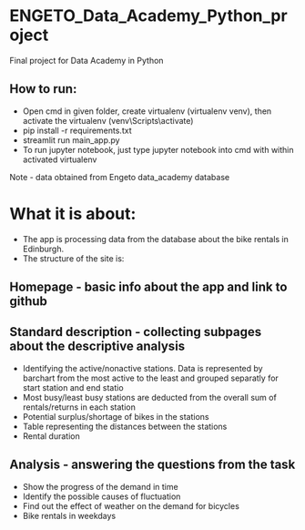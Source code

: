 # ENGETO_Data_Academy_Python_project
Final project for Data Academy in Python

## How to run:

* Open cmd in given folder, create virtualenv (virtualenv venv), then activate the virtualenv (venv\Scripts\activate)
* pip install -r requirements.txt
* streamlit run main_app.py
* To run jupyter notebook, just type jupyter notebook into cmd with within activated virtualenv

Note - data obtained from Engeto data_academy database

# What it is about:

* The app is processing data from the database about the bike rentals in Edinburgh.
* The structure of the site is:

## Homepage - basic info about the app and link to github

## Standard description - collecting subpages about the descriptive analysis

* Identifying the active/nonactive stations. Data is represented by barchart from the most active to the least and grouped separatly for start station and end statio
* Most busy/least busy stations are deducted from the overall sum of rentals/returns in each station
* Potential surplus/shortage of bikes in the stations
* Table representing the distances between the stations
* Rental duration

## Analysis - answering the questions from the task

* Show the progress of the demand in time
* Identify the possible causes of fluctuation
* Find out the effect of weather on the demand for bicycles
* Bike rentals in weekdays
